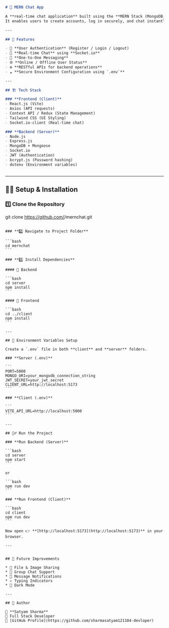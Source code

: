 
```markdown
# 💬 MERN Chat App

A **real-time chat application** built using the **MERN Stack (MongoDB, Express.js, React.js, Node.js)**.  
It enables users to create accounts, log in securely, and chat instantly in real time — powered by **Socket.io**.

---

## 🚀 Features

- 🔐 **User Authentication** (Register / Login / Logout)
- 💬 **Real-time Chat** using **Socket.io**
- 👥 **One-to-One Messaging**
- 🌐 **Online / Offline User Status**
- ⚙️ **RESTful APIs for backend operations**
- ☁️ **Secure Environment Configuration using `.env`**

---

## 🏗️ Tech Stack

### **Frontend (Client)**
- React.js (Vite)
- Axios (API requests)
- Context API / Redux (State Management)
- Tailwind CSS (UI Styling)
- Socket.io-client (Real-time chat)

### **Backend (Server)**
- Node.js
- Express.js
- MongoDB + Mongoose
- Socket.io
- JWT (Authentication)
- bcrypt.js (Password hashing)
- dotenv (Environment variables)



````

---

## 🧑‍💻 Setup & Installation

### 1️⃣ Clone the Repository

git clone https://github.com/<your-username>/mernchat.git
````

### **2️⃣ Navigate to Project Folder**

```bash
cd mernchat
```

### **3️⃣ Install Dependencies**

#### 🔹 Backend

```bash
cd server
npm install
```

#### 🔹 Frontend

```bash
cd ../client
npm install
```

---

## 🧩 Environment Variables Setup

Create a `.env` file in both **client** and **server** folders.

### **Server (.env)**

```
PORT=5000
MONGO_URI=your_mongodb_connection_string
JWT_SECRET=your_jwt_secret
CLIENT_URL=http://localhost:5173
```

### **Client (.env)**

```
VITE_API_URL=http://localhost:5000
```

---

## 🏃‍♂️ Run the Project

### **Run Backend (Server)**

```bash
cd server
npm start
```

or

```bash
npm run dev
```

### **Run Frontend (Client)**

```bash
cd client
npm run dev
```

Now open 👉 **[http://localhost:5173](http://localhost:5173)** in your browser.

---


## 🧠 Future Improvements

* 📸 File & Image Sharing
* 👥 Group Chat Support
* 🔔 Message Notifications
* ✍️ Typing Indicators
* 🌙 Dark Mode

---

## 💪 Author

👤 **Satyam Sharma**
💼 Full Stack Developer
🔗 [GitHub Profile](https://github.com/sharmasatyam121104-devloper)





